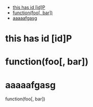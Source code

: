 <!-- MarkdownTOC -->

- [this has id \[id\]P](#this-has-id-idp)
- [function(foo\[, bar\])](#functionfoo-bar)
- [aaaaafgasg](#aaaaafgasg)

<!-- /MarkdownTOC -->


# this has id [id]P
# function(foo[, bar])

# aaaaafgasg


function(foo\[, bar\])
